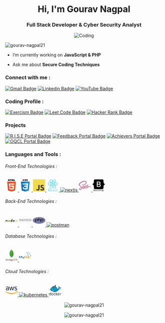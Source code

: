 <h1 align="center">Hi, I'm Gourav Nagpal</h1>
<h3 align="center">Full Stack Developer & Cyber Security Analyst</h3>

<p align="center">
    <img src="https://camo.githubusercontent.com/cae12fddd9d6982901d82580bdf321d81fb299141098ca1c2d4891870827bf17/68747470733a2f2f6d69726f2e6d656469756d2e636f6d2f6d61782f313336302f302a37513379765349765f7430696f4a2d5a2e676966" alt="Coding" width="450" />
</p>

<p align="left">
    <img src="https://komarev.com/ghpvc/?username=gourav-nagpal21&label=Profile%20views&color=000000&style=for-the-badge" alt="gourav-nagpal21" />
</p>

- I’m currently working on **JavaScript & PHP**

- Ask me about **Secure Coding Techniques** 

<h3 align="left">Connect with me :</h3>

[![Gmail Badge](https://img.shields.io/badge/-Gmail-BE2D23?style=for-the-badge&logo=Gmail&logoColor=white&link=mailto:snagpal676@gmail.com)](mailto:snagpal676@gmail.com)
[![Linkedin Badge](https://img.shields.io/badge/-Linkedin-0A66C2?style=for-the-badge&logo=Linkedin&logoColor=white=https://www.linkedin.com/in/gouravnagpal)](https://www.linkedin.com/in/gourav-nagpal21)
[![YouTube Badge](https://img.shields.io/badge/-YouTube-FF0000?style=for-the-badge&logo=Youtube&logoColor=white&link=https://www.youtube.com/c/instructorhut)](https://www.youtube.com/c/instructorhut)

<h3 align="left">Coding Profile :</h3>

[![Exercism Badge](https://img.shields.io/badge/-Exercism-9700FF?style=for-the-badge&logo=Exercism&logoColor=white&link=https://exercism.org/profiles/gouravnagpal)](https://exercism.org/profiles/gouravnagpal)
[![Leet Code Badge](https://img.shields.io/badge/-Leet%20Code-FFA116?style=for-the-badge&logo=LeetCode&logoColor=white&link=https://leetcode.com/gouravnagpal/)](https://leetcode.com/gouravnagpal/)
[![Hacker Rank Badge](https://img.shields.io/badge/-Hacker%20Rank-2EC866?style=for-the-badge&logo=Hackerrank&logoColor=white&link=https://www.hackerrank.com/gouravnagpal)](https://www.hackerrank.com/gouravnagpal)

<h3 align="left">Projects</h3>

[![R.I.S.E Portal Badge](https://img.shields.io/badge/-R.I.S.E%20Portal-3FA1E3?style=for-the-badge&link=https://rise.piet.co.in)](https://rise.piet.co.in)
[![Feedback Portal Badge](https://img.shields.io/badge/-Feedback%20Portal-3FA1E3?style=for-the-badge&link=https://feedback.piet.co.in)](https://feedback.piet.co.in)
[![Achievers Portal Badge](https://img.shields.io/badge/-Achievers%20Portal-3FA1E3?style=for-the-badge&link=https://achievers.piet.co.in)](https://achievers.piet.co.in)
[![OQCL Portal Badge](https://img.shields.io/badge/-O.Q.C.L%20PORTAL%20(Open%20Quiz%20Championship%20League)-3FA1E3?style=for-the-badge&link=https://oqcl.piet.co.in)](https://oqcl.piet.co.in)

<h3 align="left">Languages and Tools :</h3>
<p align="left">
    <h6 align="left">Front-End Technologies :</h3>
    <a href="https://www.w3.org/html/">
        <img src="https://raw.githubusercontent.com/devicons/devicon/master/icons/html5/html5-original-wordmark.svg" alt="html5" width="40" height="40"/>
    </a>
    <a href="https://www.w3schools.com/css/">
        <img src="https://raw.githubusercontent.com/devicons/devicon/master/icons/css3/css3-original-wordmark.svg" alt="css3" width="40" height="40"/>
    </a>
    <a href="https://developer.mozilla.org/en-US/docs/Web/JavaScript">
        <img src="https://raw.githubusercontent.com/devicons/devicon/master/icons/javascript/javascript-original.svg" alt="javascript" width="40" height="40"/>
    </a>
    <a href="https://reactjs.org/">
        <img src="https://raw.githubusercontent.com/devicons/devicon/master/icons/react/react-original-wordmark.svg" alt="react" width="40" height="40"/>
    </a>
    <a href="https://nextjs.org/">
        <img src="https://cdn.worldvectorlogo.com/logos/nextjs-2.svg" alt="nextjs" width="40" height="40"/>
    </a>
    <a href="https://sass-lang.com">
        <img src="https://raw.githubusercontent.com/devicons/devicon/master/icons/sass/sass-original.svg" alt="sass" width="40" height="40"/>
    </a>
    <a href="https://getbootstrap.com">
        <img src="https://raw.githubusercontent.com/devicons/devicon/master/icons/bootstrap/bootstrap-plain-wordmark.svg" alt="bootstrap" width="40" height="40"/>
    </a>
</p>
<p align="left">
    <h6 align="left">Back-End Technologies :</h3>
    <a href="https://nodejs.org">
        <img src="https://raw.githubusercontent.com/devicons/devicon/master/icons/nodejs/nodejs-original-wordmark.svg" alt="nodejs" width="40" height="40"/>
    </a>
    <a href="https://expressjs.com">
        <img src="https://raw.githubusercontent.com/devicons/devicon/master/icons/express/express-original-wordmark.svg" alt="express" width="40" height="40"/>
    </a>
    <a href="https://www.php.net">
        <img src="https://raw.githubusercontent.com/devicons/devicon/master/icons/php/php-original.svg" alt="php" width="40" height="40"/>
    </a>
    <a href="https://postman.com">
        <img src="https://www.vectorlogo.zone/logos/getpostman/getpostman-icon.svg" alt="postman" width="40" height="40"/>
    </a>
</p>

<p align="left">
    <h6 align="left">Database Technologies :</h3>
    <a href="https://www.mongodb.com/">
        <img src="https://raw.githubusercontent.com/devicons/devicon/master/icons/mongodb/mongodb-original-wordmark.svg" alt="mongodb" width="40" height="40"/>
    </a>
    <a href="https://www.mysql.com/">
        <img src="https://raw.githubusercontent.com/devicons/devicon/master/icons/mysql/mysql-original-wordmark.svg" alt="mysql" width="40" height="40"/>
    </a>
</p>

<p align="left">
    <h6 align="left">Cloud Technologies :</h3>
    <a href="https://aws.amazon.com">
        <img src="https://raw.githubusercontent.com/devicons/devicon/master/icons/amazonwebservices/amazonwebservices-original-wordmark.svg" alt="aws" width="40" height="40"/>
    </a>
    <a href="https://kubernetes.io">
        <img src="https://www.vectorlogo.zone/logos/kubernetes/kubernetes-icon.svg" alt="kubernetes" width="40" height="40"/>
    </a>
    <a href="https://www.docker.com/">
        <img src="https://raw.githubusercontent.com/devicons/devicon/master/icons/docker/docker-original-wordmark.svg" alt="docker" width="40" height="40"/>
    </a>
</p>

<p align="center">
    <img align="center" src="https://github-readme-stats.vercel.app/api/top-langs?username=gourav-nagpal21&show_icons=true&locale=en&layout=compact" alt="gourav-nagpal21" />
</p>

<p align="center">
    <img align="center" src="https://github-readme-streak-stats.herokuapp.com/?user=gourav-nagpal21&" alt="gourav-nagpal21" />
</p>
